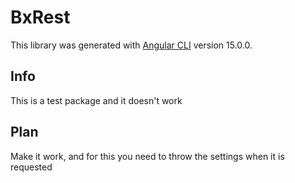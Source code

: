 # BxRest

This library was generated with [Angular CLI](https://github.com/angular/angular-cli) version 15.0.0.

## Info

This is a test package and it doesn't work

## Plan

Make it work, and for this you need to throw the settings when it is requested
  
